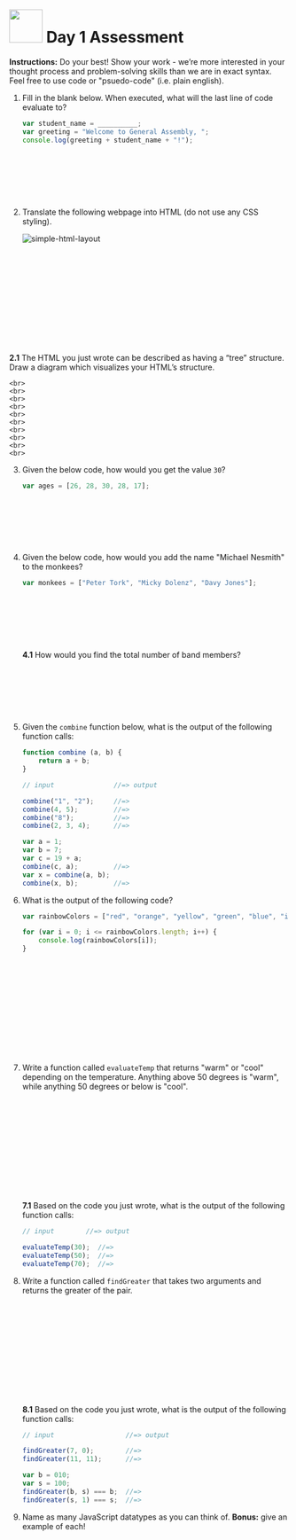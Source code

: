 # <img src="https://cloud.githubusercontent.com/assets/7833470/10423298/ea833a68-7079-11e5-84f8-0a925ab96893.png" width="60"> Day 1 Assessment

**Instructions:** Do your best! Show your work - we’re more interested in your thought process and problem-solving skills than we are in exact syntax. Feel free to use code or "psuedo-code" (i.e. plain english).

1. Fill in the blank below. When executed, what will the last line of code evaluate to?

	```js
	var student_name = __________;
	var greeting = "Welcome to General Assembly, ";
	console.log(greeting + student_name + "!");
	```
	<br>
	<br>
	<br>
	<br>
	<br>

2. Translate the following webpage into HTML (do not use any CSS styling).

	![simple-html-layout](https://cloud.githubusercontent.com/assets/1489337/13724295/031c7bd2-e836-11e5-882e-c2b24e9c6c9b.png)

	<br>
	<br>
	<br>
	<br>
	<br>
	<br>
	<br>
	<br>
	<br>
	<br>

  **2.1** The HTML you just wrote can be described as having a “tree” structure. Draw a diagram which visualizes your HTML’s structure.

	<br>
	<br>
	<br>
	<br>
	<br>
	<br>
	<br>
	<br>
	<br>
	<br>

3. Given the below code, how would you get the value `30`?

	```js
	var ages = [26, 28, 30, 28, 17];
	```
	<br>
	<br>
	<br>
	<br>
	<br>

4. Given the below code, how would you add the name "Michael Nesmith" to the monkees?

	```js
	var monkees = ["Peter Tork", "Micky Dolenz", "Davy Jones"];
	```
	<br>
	<br>
	<br>
	<br>
	<br>

	**4.1** How would you find the total number of band members?

	<br>
	<br>
	<br>
	<br>
	<br>

5. Given the `combine` function below, what is the output of the following function calls:

	```js
	function combine (a, b) {
		return a + b;
	}

	// input			   //=> output

	combine("1", "2");     //=>
	combine(4, 5); 	       //=>
	combine("8"); 	       //=>
	combine(2, 3, 4); 	   //=>

	var a = 1;
	var b = 7;
	var c = 19 + a;
	combine(c, a);	       //=>
	var x = combine(a, b);
	combine(x, b);	       //=>
	```

6. What is the output of the following code?

	```js
	var rainbowColors = ["red", "orange", "yellow", "green", "blue", "indigo", "violet"];

	for (var i = 0; i <= rainbowColors.length; i++) {
		console.log(rainbowColors[i]);
	}
	```
	<br>
	<br>
	<br>
	<br>
	<br>
	<br>
	<br>
	<br>
	<br>
	<br>

7. Write a function called `evaluateTemp` that returns "warm" or "cool" depending on the temperature. Anything above 50 degrees is "warm", while anything 50 degrees or below is "cool".

	<br>
	<br>
	<br>
	<br>
	<br>
	<br>
	<br>
	<br>
	<br>
	<br>

	**7.1** Based on the code you just wrote, what is the output of the following function calls:

	```js
	// input		//=> output

	evaluateTemp(30);  //=>
	evaluateTemp(50);  //=>
	evaluateTemp(70);  //=>
	```

8. Write a function called `findGreater` that takes two arguments and returns the greater of the pair.

	<br>
	<br>
	<br>
	<br>
	<br>
	<br>
	<br>
	<br>
	<br>
	<br>

	**8.1** Based on the code you just wrote, what is the output of the following function calls:

	```js
	// input			      //=> output

	findGreater(7, 0);        //=>
	findGreater(11, 11);      //=>

	var b = 010;
	var s = 100;
	findGreater(b, s) === b;  //=>
	findGreater(s, 1) === s;  //=>
	```

9. Name as many JavaScript datatypes as you can think of. **Bonus:** give an example of each!
